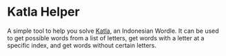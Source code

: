 # Katla Helper

A simple tool to help you solve [Katla](https://katla.vercel.app/), an Indonesian Wordle. It can be used to get possible words from a list of letters, get words with a letter at a specific index, and get words without certain letters.